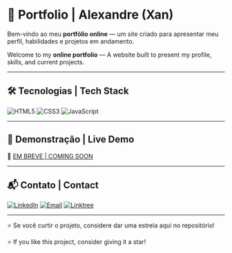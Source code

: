 # 🏀 Portfolio | Alexandre (Xan)

Bem-vindo ao meu **portfólio online** — um site criado para apresentar meu perfil, habilidades e projetos em andamento.

Welcome to my **online portfolio** — A website built to present my profile, skills, and current projects.

---

## 🛠️ Tecnologias | Tech Stack 
![HTML5](https://img.shields.io/badge/HTML5-000000?style=for-the-badge&logo=html5&logoColor=E34F26)
![CSS3](https://img.shields.io/badge/CSS3-000000?style=for-the-badge&logo=css3&logoColor=1572B6)
![JavaScript](https://img.shields.io/badge/JavaScript-000000?style=for-the-badge&logo=javascript&logoColor=F7DF1E)

---

## 🚀 Demonstração | Live Demo
🔗 [EM BREVE | COMING SOON](https://SEU-LINK-AQUI)

---

## 📬  Contato | Contact
[![LinkedIn](https://img.shields.io/badge/LinkedIn-000000?style=for-the-badge&logo=linkedin&logoColor=0A66C2)](https://linkedin.com/in/alexandreap)
[![Email](https://img.shields.io/badge/Email-000000?style=for-the-badge&logo=gmail&logoColor=D14836)](mailto:xampsbeatz@gmail.com)
[![Linktree](https://img.shields.io/badge/Linktree-000000?style=for-the-badge&logo=linktree&logoColor=39E09B)](https://linktr.ee/xampsbeatz)

---
 
⭐ Se você curtir o projeto, considere dar uma estrela aqui no repositório!

⭐ If you like this project, consider giving it a star!
